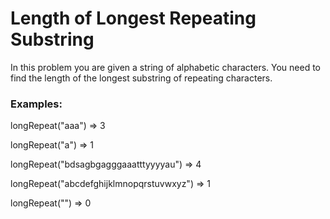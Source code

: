 <h1>Length of Longest Repeating Substring</h1>

<p>In this problem you are given a string of alphabetic characters. You need to find the length of the longest substring of repeating characters.</p>

<h3>Examples:</h3>

<p>longRepeat("aaa") => 3</p>
<p>longRepeat("a") => 1</p>
<p>longRepeat("bdsagbgagggaaatttyyyyau") => 4</p>
<p>longRepeat("abcdefghijklmnopqrstuvwxyz") => 1</p>
<p>longRepeat("") => 0</p>